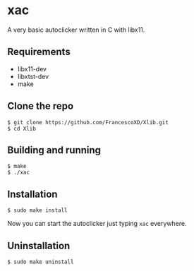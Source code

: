 # xac
A very basic autoclicker written in C with libx11.

## Requirements
- libx11-dev
- libxtst-dev
- make

## Clone the repo
```
$ git clone https://github.com/FrancescoXD/Xlib.git
$ cd Xlib
```

## Building and running
```
$ make
$ ./xac
```

## Installation
```
$ sudo make install
```

Now you can start the autoclicker just typing `xac` everywhere. 

## Uninstallation
```
$ sudo make uninstall
```

